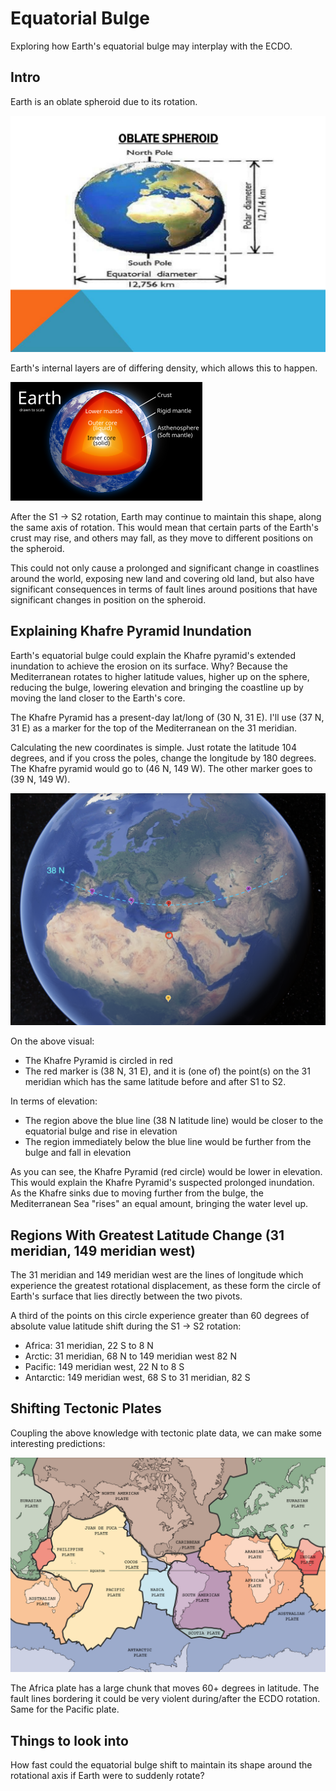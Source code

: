 # Equatorial Bulge

Exploring how Earth's equatorial bulge may interplay with the ECDO.

## Intro

Earth is an oblate spheroid due to its rotation.

![oblate spheroid shape](img/oblate-spheroid.jpg "oblate spheroid")

Earth's internal layers are of differing density, which allows this to happen.

![earth internals](img/earth-internals.png "earth internals")

After the S1 -> S2 rotation, Earth may continue to maintain this shape, along the same axis of rotation. This would mean that certain parts of the Earth's crust may rise, and others may fall, as they move to different positions on the spheroid.

This could not only cause a prolonged and significant change in coastlines around the world, exposing new land and covering old land, but also have significant consequences in terms of fault lines around positions that have significant changes in position on the spheroid.

## Explaining Khafre Pyramid Inundation

Earth's equatorial bulge could explain the Khafre pyramid's extended inundation to achieve the erosion on its surface. Why? Because the Mediterranean rotates to higher latitude values, higher up on the sphere, reducing the bulge, lowering elevation and bringing the coastline up by moving the land closer to the Earth's core.

The Khafre Pyramid has a present-day lat/long of (30 N, 31 E). I'll use (37 N, 31 E) as a marker for the top of the Mediterranean on the 31 meridian.

Calculating the new coordinates is simple. Just rotate the latitude 104 degrees, and if you cross the poles, change the longitude by 180 degrees. The Khafre pyramid would go to (46 N, 149 W). The other marker goes to (39 N, 149 W).

![khafre map](img/khafre-elevation-shift.png "khafre elevation shift")

On the above visual:
- The Khafre Pyramid is circled in red
- The red marker is (38 N, 31 E), and it is (one of) the point(s) on the 31 meridian which has the same latitude before and after S1 to S2.

In terms of elevation:
- The region above the blue line (38 N latitude line) would be closer to the equatorial bulge and rise in elevation
- The region immediately below the blue line would be further from the bulge and fall in elevation

As you can see, the Khafre Pyramid (red circle) would be lower in elevation. This would explain the Khafre Pyramid's suspected prolonged inundation. As the Khafre sinks due to moving further from the bulge, the Mediterranean Sea "rises" an equal amount, bringing the water level up.

## Regions With Greatest Latitude Change (31 meridian, 149 meridian west)

The 31 meridian and 149 meridian west are the lines of longitude which experience the greatest rotational displacement, as these form the circle of Earth's surface that lies directly between the two pivots.

A third of the points on this circle experience greater than 60 degrees of absolute value latitude shift during the S1 -> S2 rotation:
- Africa: 31 meridian, 22 S to 8 N
- Arctic: 31 meridian, 68 N to 149 meridian west 82 N
- Pacific: 149 meridian west, 22 N to 8 S
- Antarctic: 149 meridian west, 68 S to 31 meridian, 82 S

## Shifting Tectonic Plates

Coupling the above knowledge with tectonic plate data, we can make some interesting predictions:

![tectonic map](img/tectonic-plates.png "tectonic map")

The Africa plate has a large chunk that moves 60+ degrees in latitude. The fault lines bordering it could be very violent during/after the ECDO rotation. Same for the Pacific plate.

## Things to look into

How fast could the equatorial bulge shift to maintain its shape around the rotational axis if Earth were to suddenly rotate?